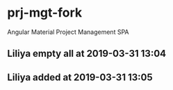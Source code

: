 # prj-mgt-fork
Angular Material Project Management SPA

## Liliya empty all at 2019-03-31 13:04
## Liliya added at 2019-03-31 13:05
